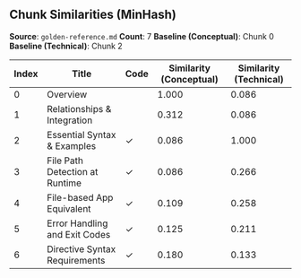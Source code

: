 ## Chunk Similarities (MinHash)

**Source**: `golden-reference.md`
**Count**: 7
**Baseline (Conceptual)**: Chunk 0
**Baseline (Technical)**: Chunk 2

| Index | Title | Code | Similarity (Conceptual) | Similarity (Technical) |
|-------|-------|------|-------------------------|------------------------|
| 0 | Overview |  | 1.000 | 0.086 |
| 1 | Relationships & Integration |  | 0.312 | 0.086 |
| 2 | Essential Syntax & Examples | ✓ | 0.086 | 1.000 |
| 3 | File Path Detection at Runtime | ✓ | 0.086 | 0.266 |
| 4 | File-based App Equivalent | ✓ | 0.109 | 0.258 |
| 5 | Error Handling and Exit Codes | ✓ | 0.125 | 0.211 |
| 6 | Directive Syntax Requirements | ✓ | 0.180 | 0.133 |

